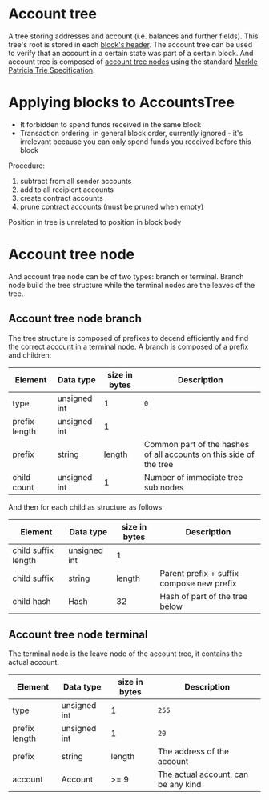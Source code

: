 # Account tree
A tree storing addresses and account (i.e. balances and further fields).
This tree's root is stored in each [block's header](block.md#header).
The account tree can be used to verify that an account in a certain state was part of a certain block.
And account tree is composed of [account tree nodes](#account-tree-node) using the standard [Merkle Patricia Trie Specification](https://github.com/ethereum/wiki/wiki/Patricia-Tree).

# Applying blocks to AccountsTree
* It forbidden to spend funds received in the same block
* Transaction ordering: in general block order, currently ignored - it's irrelevant because you can only spend funds you received before this block

Procedure:
1. subtract from all sender accounts
2. add to all recipient accounts
3. create contract accounts
4. prune contract accounts (must be pruned when empty)

Position in tree is unrelated to position in block body

# Account tree node
And account tree node can be of two types: branch or terminal.
Branch node build the tree structure while the terminal nodes are the leaves of the tree.

## Account tree node branch
The tree structure is composed of prefixes to decend efficiently and find the correct account in a terminal node.
A branch is composed of a prefix and children:

| Element       | Data type    | size in bytes | Description                                                        |
|---------------|--------------|---------------|--------------------------------------------------------------------|
| type          | unsigned int | 1             | `0`                                                                |
| prefix length | unsigned int | 1             |                                                                    |
| prefix        | string       | length        | Common part of the hashes of all accounts on this side of the tree |
| child count   | unsigned int | 1             | Number of immediate tree sub nodes                                 |

And then for each child as structure as follows:

| Element             | Data type    | size in bytes | Description                               |
|---------------------|--------------|---------------|-------------------------------------------|
| child suffix length | unsigned int | 1             |                                           |
| child suffix        | string       | length        | Parent prefix + suffix compose new prefix |
| child hash          | Hash         | 32            | Hash of part of the tree below            |

## Account tree node terminal
The terminal node is the leave node of the account tree, it contains the actual account.

| Element       | Data type    | size in bytes | Description                         |
|---------------|--------------|---------------|-------------------------------------|
| type          | unsigned int | 1             | `255`                               |
| prefix length | unsigned int | 1             | `20`                                |
| prefix        | string       | length        | The address of the account          |
| account       | Account      | >= 9          | The actual account, can be any kind |

